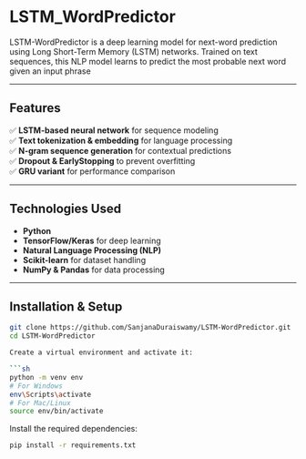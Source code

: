 # LSTM_WordPredictor
LSTM-WordPredictor is a deep learning model for next-word prediction using Long Short-Term Memory (LSTM) networks. Trained on text sequences, this NLP model learns to predict the most probable next word given an input phrase

---

##  Features  
✅ **LSTM-based neural network** for sequence modeling  
✅ **Text tokenization & embedding** for language processing  
✅ **N-gram sequence generation** for contextual predictions  
✅ **Dropout & EarlyStopping** to prevent overfitting  
✅ **GRU variant** for performance comparison  

---

##  Technologies Used  
- **Python**  
- **TensorFlow/Keras** for deep learning  
- **Natural Language Processing (NLP)**  
- **Scikit-learn** for dataset handling  
- **NumPy & Pandas** for data processing  

---

##  Installation & Setup  

```sh
git clone https://github.com/SanjanaDuraiswamy/LSTM-WordPredictor.git
cd LSTM-WordPredictor

Create a virtual environment and activate it:

```sh
python -m venv env
# For Windows
env\Scripts\activate
# For Mac/Linux
source env/bin/activate
```

Install the required dependencies:

```sh
pip install -r requirements.txt
```
